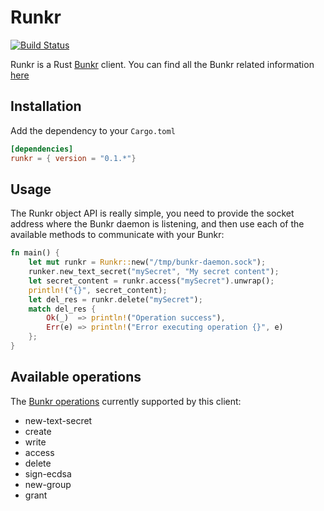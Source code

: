 # Runkr

[![Build Status](https://travis-ci.org/danielSanchezQ/runkr.svg?branch=master)](https://travis-ci.org/danielSanchezQ/runkr)


Runkr is a Rust [Bunkr](https://bunkr.app) client. You can find all the Bunkr related information [here](https://github.com/off-the-grid-inc/bunkr)

## Installation

Add the dependency to your `Cargo.toml`
```toml
[dependencies]
runkr = { version = "0.1.*"}
```

## Usage

The Runkr object API is really simple, you need to provide the socket address where the Bunkr daemon is listening, and then use each of the available methods to communicate with your Bunkr:

```rust
fn main() {
    let mut runkr = Runkr::new("/tmp/bunkr-daemon.sock");
    runker.new_text_secret("mySecret", "My secret content");
    let secret_content = runkr.access("mySecret").unwrap();
    println!("{}", secret_content);
    let del_res = runkr.delete("mySecret");
    match del_res {
        Ok(_)  => println!("Operation success"),
        Err(e) => println!("Error executing operation {}", e)
    };
}
```

## Available operations
The [Bunkr operations](https://github.com/off-the-grid-inc/bunkr#Docs) currently supported by this client:

* new-text-secret
* create
* write
* access
* delete
* sign-ecdsa
* new-group
* grant

